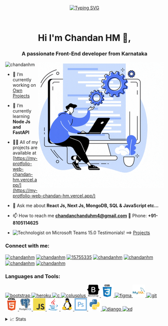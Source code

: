 <p align="center"><a href="https://my-protfolio-web-chandan-hm.vercel.app/">
    <img src="https://readme-typing-svg.demolab.com?font=Georgia&weight=500&duration=1000&pause=100&color=F7A311FF&center=true&multiline=true&width=500&height=80&lines=Chandan+HM;%7C+React+%7C%7C+Front-End+Developer+%7C%7C+Full+Stack+Developer+%7C;Software+Engineer+" alt="Typing SVG" />
</a></p>
<br>
<h1 align="center">Hi I'm Chandan HM 👋,</h1>
<h3 align="center">A passionate Front-End developer from Karnataka</h3>

<img align="right" alt="Coding" width="400" src="./APPROVED21.gif">
<p align="left"> <img src="https://komarev.com/ghpvc/?username=chandanhm&label=Profile%20views&color=0e75b6&style=flat" alt="chandanhm" /> </p>

- 🔭 I’m currently working on [Own Projects](https://github.com/chandanhm1999)

- 🌱 I’m currently learning **Node Js and FastAPI**

- 👨‍💻 All of my projects are available at [https://my-protfolio-web-chandan-hm.vercel.app/](https://my-protfolio-web-chandan-hm.vercel.app/)

- 💬 Ask me about **React Js, Next Js, MongoDB, SQL & JavaScript etc...**

- 📫 How to reach me **chandanchanduhm4@gmail.com** 📱 Phone: **+91-8105114625**

- <img src="https://em-content.zobj.net/source/microsoft-teams/363/technologist_1f9d1-200d-1f4bb.png" srcset="https://em-content.zobj.net/source/microsoft-teams/363/technologist_1f9d1-200d-1f4bb.png 2x" alt="Technologist on Microsoft Teams 15.0" width="60" height="60"> Testimonials! ==> [Projects](https://github.com/chandanhm1999/Testimonials)

<h3 align="left">Connect with me:</h3>
<p align="left">
<a href="https://dev.to/chandanhm1999" target="blank"><img align="center" src="https://raw.githubusercontent.com/rahuldkjain/github-profile-readme-generator/master/src/images/icons/Social/devto.svg" alt="chandanhm" height="30" width="40" /></a>
<a href="https://www.linkedin.com/in/chandan-hm-b8319021a" target="blank"><img align="center" src="https://raw.githubusercontent.com/rahuldkjain/github-profile-readme-generator/master/src/images/icons/Social/linked-in-alt.svg" alt="chandanhm" height="30" width="40" /></a>
<a href="https://stackoverflow.com/users/21763624/chandan-hm" target="blank"><img align="center" src="https://raw.githubusercontent.com/rahuldkjain/github-profile-readme-generator/master/src/images/icons/Social/stack-overflow.svg" alt="15755335" height="30" width="40" /></a>
<a href="https://www.facebook.com/profile.php?id=100009443863718" target="blank"><img align="center" src="https://raw.githubusercontent.com/rahuldkjain/github-profile-readme-generator/master/src/images/icons/Social/facebook.svg" alt="chandanhm" height="30" width="40" /></a>
<a href="https://www.instagram.com/life_on_roads_20/" target="blank"><img align="center" src="https://raw.githubusercontent.com/rahuldkjain/github-profile-readme-generator/master/src/images/icons/Social/instagram.svg" alt="chandanhm" height="30" width="40" /></a>
<a href="https://www.hackerrank.com/chandanchanduhm4" target="blank"><img align="center" src="https://raw.githubusercontent.com/rahuldkjain/github-profile-readme-generator/master/src/images/icons/Social/hackerrank.svg" alt="chandanhm" height="30" width="40" /></a>
<a href="https://leetcode.com/chandanchanduhm4/" target="blank"><img align="center" src="https://raw.githubusercontent.com/rahuldkjain/github-profile-readme-generator/master/src/images/icons/Social/leet-code.svg" alt="chandanhm" height="30" width="40" /></a>
</p>

<h3 align="left">Languages and Tools:</h3>
<p align="left">
<a href="https://react.dev/" target="_blank" rel="noreferrer"> <img src="https://th.bing.com/th/id/OIP.dE4ObnWQ46TFJp-QbPAkMAHaHa?w=178&h=180&c=7&r=0&o=5&dpr=1.3&pid=1.7" alt="bootstrap" width="40" height="40"/> </a>
<a href="https://reactnative.dev/" target="_blank" rel="noreferrer"> <img src="https://www.tienle.com/wp-content/uploads/2017/11/react-native-logo.png" alt="heroku" width="40" height="40"/> </a>
<a href="https://nextjs.org/" target="_blank" rel="noreferrer"> <img src="https://th.bing.com/th/id/OIP.KhEi6z8wYQZVa0IFYmaUXAHaHa?pid=ImgDet&rs=1" alt="c" width="40" height="40"/> </a> 
<a href="https://vuejs.org/" target="_blank" rel="noreferrer"><img src="https://xprimiendo.com/wp-content/uploads/2018/04/vue-js-thumb.png" alt="cplusplus" width="40" height="40"/> </a>
<a href="https://getbootstrap.com" target="_blank" rel="noreferrer"> <img src="https://raw.githubusercontent.com/devicons/devicon/master/icons/bootstrap/bootstrap-plain-wordmark.svg" alt="bootstrap" width="40" height="40"/> </a> 
<a href="https://www.w3schools.com/css/" target="_blank" rel="noreferrer"> <img src="https://raw.githubusercontent.com/devicons/devicon/master/icons/css3/css3-original-wordmark.svg" alt="css3" width="40" height="40"/> </a> 
<a href="https://www.figma.com/" target="_blank" rel="noreferrer"> <img src="https://www.vectorlogo.zone/logos/figma/figma-icon.svg" alt="figma" width="40" height="40"/> </a> 
<a href="https://www.mysql.com/" target="_blank" rel="noreferrer"> <img src="https://raw.githubusercontent.com/devicons/devicon/master/icons/mysql/mysql-original-wordmark.svg" alt="mysql" width="40" height="40"/> </a>
<a href="https://git-scm.com/" target="_blank" rel="noreferrer"> <img src="https://www.vectorlogo.zone/logos/git-scm/git-scm-icon.svg" alt="git" width="40" height="40"/> </a> 
<a href="https://www.w3.org/html/" target="_blank" rel="noreferrer"> <img src="https://raw.githubusercontent.com/devicons/devicon/master/icons/html5/html5-original-wordmark.svg" alt="html5" width="40" height="40"/> </a> 
<a href="https://www.postgresql.org" target="_blank" rel="noreferrer"> <img src="https://raw.githubusercontent.com/devicons/devicon/master/icons/postgresql/postgresql-original-wordmark.svg" alt="postgresql" width="40" height="40"/> </a>
<a href="https://developer.mozilla.org/en-US/docs/Web/JavaScript" target="_blank" rel="noreferrer"> <img src="https://raw.githubusercontent.com/devicons/devicon/master/icons/javascript/javascript-original.svg" alt="javascript" width="40" height="40"/> </a>
<a href="https://www.java.com" target="_blank" rel="noreferrer"> <img src="https://raw.githubusercontent.com/devicons/devicon/master/icons/java/java-original.svg" alt="java" width="40" height="40"/> </a>
<a href="https://www.linux.org/" target="_blank" rel="noreferrer"> <img src="https://raw.githubusercontent.com/devicons/devicon/master/icons/linux/linux-original.svg" alt="linux" width="40" height="40"/> </a> 
<a href="https://www.photoshop.com/en" target="_blank" rel="noreferrer"> <img src="https://raw.githubusercontent.com/devicons/devicon/master/icons/photoshop/photoshop-line.svg" alt="photoshop" width="40" height="40"/> </a> 
<a href="https://www.python.org" target="_blank" rel="noreferrer"> <img src="https://raw.githubusercontent.com/devicons/devicon/master/icons/python/python-original.svg" alt="python" width="40" height="40"/> </a> 
<a href="https://www.djangoproject.com/" target="_blank" rel="noreferrer"> <img src="https://cdn.worldvectorlogo.com/logos/django.svg" alt="django" width="40" height="40"/> </a> 
<a href="https://www.adobe.com/products/xd.html" target="_blank" rel="noreferrer"> <img src="https://cdn.worldvectorlogo.com/logos/adobe-xd.svg" alt="xd" width="40" height="40"/> </a> </p>

<details>
<summary>📈 Stats</summary>
<br>

## My Github Stats

![](http://github-profile-summary-cards.vercel.app/api/cards/profile-details?username=chandanhm1999&theme=swift)
    
![](http://github-profile-summary-cards.vercel.app/api/cards/repos-per-language?username=chandanhm1999&theme=swift)![](http://github-profile-summary-cards.vercel.app/api/cards/most-commit-language?username=chandanhm1999&theme=swift)
    
![](http://github-profile-summary-cards.vercel.app/api/cards/stats?username=chandanhm1999&theme=swift)![](http://github-profile-summary-cards.vercel.app/api/cards/productive-time?username=chandanhm1999&theme=swift&utcOffset=8)

<details>
<summary>💁 Testimonials</summary>
<br>
<table>
  <tr>
    <th>Company</th>
    <th>Project Details!</th>
    <th>Live Link!</th>
    <th>Country</th>
  </tr>
  
  <tr>
    <td align="center">Rayabhari Technologies</td>
    <td align="center"><a href="https://github.com/chandanhm1999/C-devops_Cart-Ecommerce-App">Git_Ecommerce-App</a></td>
     <td align="center"><a href="https://c-devops-cart-ecommerce-app.vercel.app/">C-devops</a></td>
    <td align="center">India</td>
  </tr>
  <tr>
    <td align="center">LetsEndorse</td>
    <td align="center"><a href="https://github.com/chandanhm1999/react-js-loginpage-letsendorse">Git_Login_page</a></td>
     <td align="center"><a href="https://react-js-loginpage-letsendorse.vercel.app/">Web Page</a></td>
    <td align="center">India</td>
  </tr>
  <tr align="center">
    <td>Buena Logica Technologies</td>
    <td><a href="https://github.com/chandanhm1999/CatalogImage-Viewer-React">Git_CatalogViewer</a></td>
     <td><a href="https://csb-dxtdge-chandanhm1999.vercel.app/">CatalogViewer</a></td>
    <td>India</td>
  </tr>
  <tr align="center">
    <td>Ideas- I2E</td>
    <td><a href="https://github.com/chandanhm1999/loginpage-i2e-reactjs">Git_Login_page-Figma UI</a></td>
     <td><a href="https://loginpage-i2e-reactjs.vercel.app/">Web App</a></td>
    <td>India</td>
  </tr>
  <tr align="center">
    <td>Medpick</td>
    <td><a href="https://github.com/chandanhm1999/Data-Chart-Home-page-design">Git_Data_Echarts</a></td>
     <td><a href="https://data-chart-home-page-design.vercel.app/">Data Analytics</a></td>
    <td>India</td>
  </tr>
  <tr align="center">
    <td>Emitrr</td>
    <td><a href="https://github.com/chandanhm1999/Web-Game-App-Reactjs-Kitten">Git_Exploding-Kitten</a></td>
     <td><a href="https://github.com/chandanhm1999/Web-Game-App-Reactjs-Kitten">Exploding-Kitten</a></td>
    <td>India</td>
  </tr>
  <tr align="center">
    <td>Discover Dollar Tech..</td>
    <td><a href="https://github.com/chandanhm1999/tavel-search-react-app-task">Git_UI Design</a></td>
     <td><a href="https://github.com/chandanhm1999/tavel-search-react-app-task">UI Design</a></td>
    <td>India</td>
  </tr>
  <tr align="center">
    <td>Contenterra</td>
    <td><a href="https://github.com/chandanhm1999/React-Posts-Axious-ContenTerra">Git_Api_Data-Fetching!</a></td>
     <td><a href="https://react-posts-axious-conten-terra.vercel.app/">Api-App</a></td>
    <td>India</td>
  </tr>
  <tr align="center">
    <td>uExcelerate</td>
    <td><a href="https://github.com/chandanhm1999/react-programs-series1">Git_React!</a></td>
     <td><a href="https://github.com/chandanhm1999/react-programs-series1">React</a></td>
    <td>India</td>
  </tr>
  
  <tr align="center">
    <td>Intershala</td>
    <td><a href="https://github.com/chandanhm1999/chat-bot-react-Native">Git_ReactNative</a></td>
     <td><a href="https://github.com/chandanhm1999/chat-bot-react-Native">ReactNative</a></td>
    <td>India</td>
  </tr>
  
  <tr align="center">
    <td>Kodnest</td>
    <td><a href="https://github.com/chandanhm1999/Java-Mini-Project-1">Git_Java Mini Project!</a></td>
     <td><a href="https://github.com/chandanhm1999/Java-Mini-Project-1">Java</a></td>
    <td>India</td>
  </tr>
</table>
